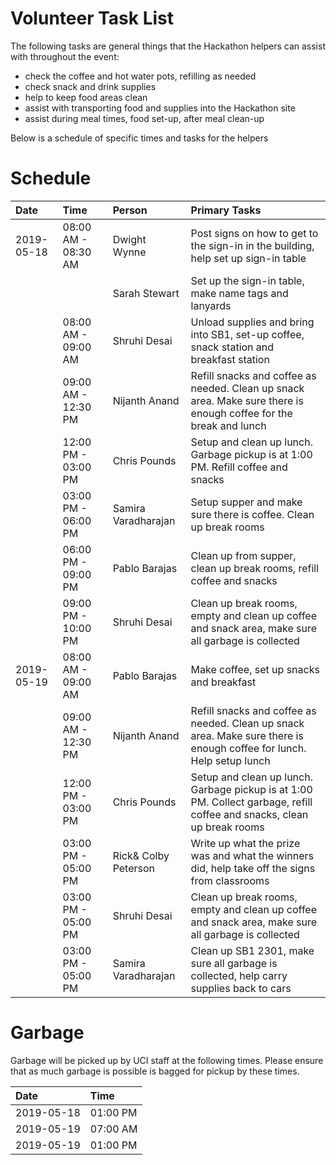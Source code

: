 # Volunteer Task List

The following tasks are general things that the Hackathon helpers can assist with throughout the event:

* check the coffee and hot water pots, refilling as needed
* check snack and drink supplies
* help to keep food areas clean
* assist with transporting food and supplies into the Hackathon site
* assist during meal times, food set-up, after meal clean-up

Below is a schedule of specific times and tasks for the helpers

# Schedule

| Date       | Time                | Person              | Primary Tasks |
| :--        | :--                 | :--                 | :-- |
| 2019-05-18 | 08:00 AM - 08:30 AM | Dwight Wynne        | Post signs on how to get to the sign-in in the building, help set up sign-in table  |
|            |                     | Sarah Stewart       | Set up the sign-in table, make name tags and lanyards |
|            | 08:00 AM - 09:00 AM | Shruhi Desai        | Unload supplies and bring into SB1, set-up coffee, snack station and breakfast station |
|            | 09:00 AM - 12:30 PM | Nijanth Anand       | Refill snacks and coffee as needed. Clean up snack area.  Make sure there is enough coffee for the break and lunch |
|            | 12:00 PM - 03:00 PM | Chris Pounds        | Setup and clean up lunch. Garbage pickup is at 1:00 PM. Refill coffee and snacks |
|            | 03:00 PM - 06:00 PM | Samira Varadharajan | Setup supper and make sure there is coffee. Clean up break rooms |
|            | 06:00 PM - 09:00 PM | Pablo Barajas       | Clean up from supper, clean up break rooms, refill coffee and snacks |
|            | 09:00 PM - 10:00 PM | Shruhi Desai        | Clean up break rooms, empty and clean up coffee and snack area, make sure all garbage is collected |
| 2019-05-19 | 08:00 AM - 09:00 AM | Pablo Barajas       | Make coffee, set up snacks and breakfast |
|            | 09:00 AM - 12:30 PM | Nijanth Anand       | Refill snacks and coffee as needed. Clean up snack area. Make sure there is enough coffee for lunch. Help setup lunch |
|            | 12:00 PM - 03:00 PM | Chris Pounds        | Setup and clean up lunch. Garbage pickup is at 1:00 PM. Collect garbage, refill coffee and snacks, clean up break rooms |
|            | 03:00 PM - 05:00 PM | Rick& Colby Peterson| Write up what the prize was and what the winners did, help take off the signs from classrooms |
|            | 03:00 PM - 05:00 PM | Shruhi Desai        | Clean up break rooms, empty and clean up coffee and snack area, make sure all garbage is collected |
|            | 03:00 PM - 05:00 PM | Samira Varadharajan | Clean up SB1 2301, make sure all garbage is collected, help carry supplies back to cars |


# Garbage

Garbage will be picked up by UCI staff at the following times. Please ensure that as much garbage is possible is bagged for pickup by these times.

| Date       | Time     |
| :--        | :--      |
| 2019-05-18 | 01:00 PM |
| 2019-05-19 | 07:00 AM |
| 2019-05-19 | 01:00 PM |
